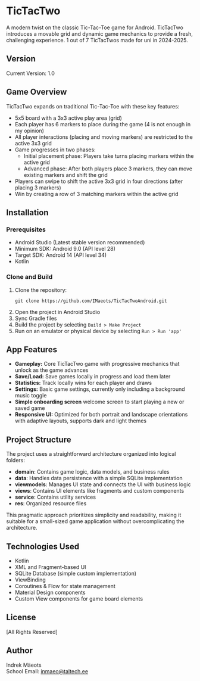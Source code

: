 # TicTacTwo

A modern twist on the classic Tic-Tac-Toe game for Android. TicTacTwo introduces a movable grid and dynamic game mechanics to provide a fresh, challenging experience.
1 out of 7 TicTacTwos made for uni in 2024-2025.

## Version

Current Version: 1.0

## Game Overview

TicTacTwo expands on traditional Tic-Tac-Toe with these key features:
- 5x5 board with a 3x3 active play area (grid)
- Each player has 6 markers to place during the game (4 is not enough in my opinion)
- All player interactions (placing and moving markers) are restricted to the active 3x3 grid
- Game progresses in two phases:
  - Initial placement phase: Players take turns placing markers within the active grid
  - Advanced phase: After both players place 3 markers, they can move existing markers and shift the grid
- Players can swipe to shift the active 3x3 grid in four directions (after placing 3 markers)
- Win by creating a row of 3 matching markers within the active grid

## Installation

### Prerequisites
- Android Studio (Latest stable version recommended)
- Minimum SDK: Android 9.0 (API level 28)
- Target SDK: Android 14 (API level 34)
- Kotlin

### Clone and Build
1. Clone the repository:
   ```
   git clone https://github.com/IMaeots/TicTacTwoAndroid.git
   ```
2. Open the project in Android Studio
3. Sync Gradle files
4. Build the project by selecting `Build > Make Project`
5. Run on an emulator or physical device by selecting `Run > Run 'app'`

## App Features

- **Gameplay:** Core TicTacTwo game with progressive mechanics that unlock as the game advances
- **Save/Load:** Save games locally in progress and load them later
- **Statistics:** Track locally wins for each player and draws
- **Settings:** Basic game settings, currently only including a background music toggle
- **Simple onboarding screen** welcome screen to start playing a new or saved game
- **Responsive UI:** Optimized for both portrait and landscape orientations with adaptive layouts, supports dark and light themes

## Project Structure

The project uses a straightforward architecture organized into logical folders:

- **domain**: Contains game logic, data models, and business rules
- **data**: Handles data persistence with a simple SQLite implementation
- **viewmodels**: Manages UI state and connects the UI with business logic
- **views**: Contains UI elements like fragments and custom components
- **service**: Contains utility services
- **res**: Organized resource files

This pragmatic approach prioritizes simplicity and readability, making it suitable for a small-sized game application without overcomplicating the architecture.

## Technologies Used

- Kotlin
- XML and Fragment-based UI
- SQLite Database (simple custom implementation)
- ViewBinding
- Coroutines & Flow for state management
- Material Design components
- Custom View components for game board elements

## License

[All Rights Reserved]

## Author

Indrek Mäeots  
School Email: inmaeo@taltech.ee
